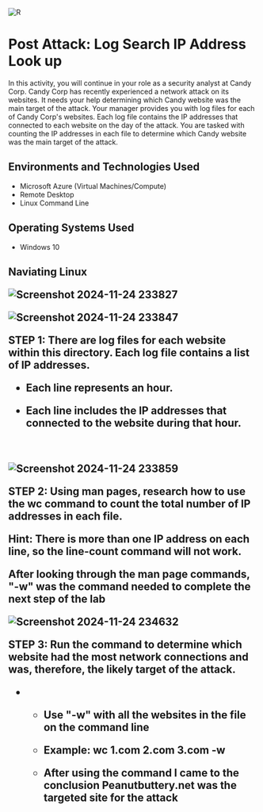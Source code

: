 <p align="center">
 
![R](https://github.com/user-attachments/assets/8831c247-35ed-4b77-922c-7cf1df64d3a4)

</p>

<h1> Post Attack: Log Search IP Address Look up</h1>
In this activity, you will continue in your role as a security analyst at Candy Corp.
Candy Corp has recently experienced a network attack on its websites. It needs your help determining which Candy website was the main target of the attack.
Your manager provides you with log files for each of Candy Corp's websites.
Each log file contains the IP addresses that connected to each website on the day of the attack.
You are tasked with counting the IP addresses in each file to determine which Candy website was the main target of the attack.
<br />


<h2>Environments and Technologies Used</h2>

- Microsoft Azure (Virtual Machines/Compute)
- Remote Desktop
- Linux Command Line

<h2>Operating Systems Used </h2>

- Windows 10</b> 

<h2> Naviating Linux

<p>

![Screenshot 2024-11-24 233827](https://github.com/user-attachments/assets/f8ad532d-f9af-4052-8e6f-924dfb684f82)

![Screenshot 2024-11-24 233847](https://github.com/user-attachments/assets/916e9280-aae2-441c-b3a7-1cb98ff77fbd)



>
</p>
<p>
STEP 1: There are log files for each website within this directory. Each log file contains a list of IP addresses.
 
- Each line represents an hour.

- Each line includes the IP addresses that connected to the website during that hour.


</p>
<br />

<p>
  
![Screenshot 2024-11-24 233859](https://github.com/user-attachments/assets/6e4b144c-3ce6-478f-81d9-103806410267)

STEP 2: Using man pages, research how to use the wc command to count the total number of IP addresses in each file.

Hint: There is more than one IP address on each line, so the line-count command will not work.

After looking through the man page commands, "-w" was the command needed to complete the next step of the lab



<p>
  
![Screenshot 2024-11-24 234632](https://github.com/user-attachments/assets/e05bcd8e-a75f-4675-913a-7d30c09b7711)





>
</p>
<p>
STEP 3: Run the command to determine which website had the most network connections and was, therefore, the likely target of the attack.

-  - Use "-w" with all the websites in the file on the command line
 
   - Example: wc 1.com 2.com 3.com -w
 
   - After using the command I came to the conclusion Peanutbuttery.net was the targeted site for the attack
  
</p>
<br />
